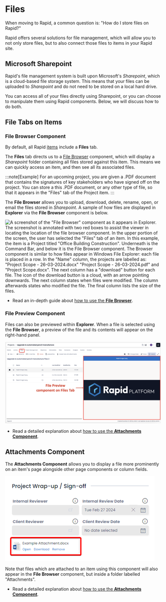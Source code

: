 # Files

When moving to Rapid, a common question is: "How do I store files on Rapid?"

Rapid offers several solutions for file management, which will allow you to not only store files, but to also connect those files to items in your Rapid site.

## Microsoft Sharepoint

Rapid's file management system is built upon Microsoft's *Sharepoint*, which is a cloud-based file storage system. This means that your files can be uploaded to *Sharepoint* and do not need to be stored on a local hard drive.

You can access all of your files directly using Sharepoint, or you can choose to manipulate them using Rapid components. Below, we will discuss how to do both.

## File Tabs on Items

### File Browser Component

By default, all Rapid [items](</docs/Rapid/3-User Manual/2-Explorer/2-Items/1-items-overview/1-items-overview.md>) include a **Files** tab.

The **Files** tab directs us to a [File Browser](</docs/Rapid/3-User Manual/2-Explorer/3-Pages/2-Page Components/file-browser/1-File-Browser/1-File-Browser.md>) component, which will display a *Sharepoint* folder containing all files stored against this item. This means we can quickly access an item, and then see all its associated files.

:::note[Example]
For an upcoming project, you are given a .PDF document that contains the signatures of key stakeholders who have signed off on the project. You can store a this .PDF document, or any other type of file, so that it appears in the "Files" tab of the Project item. 
:::

The **File Browser** allows you to upload, download, delete, rename, open, or email the files stored in *Sharepoint*. A sample of how files are displayed in **Explorer** via the **File Browser** component is below.

![A screenshot of the "File Browser" component as it appears in Explorer. The screenshot is annotated with two red boxes to assist the viewer in locating the location of the file browser component. In the upper portion of the screen, the user has selected the "Files" tab of an item. In this example, the item is a Project titled "Office Building Construction". Underneath is the Command Bar, and below it is the File Browser component. The Browser component is similar to how files appear in Windows File Explorer: each file is placed in a row. In the "Name" column, the projects are labelled as: "Project Scope - 26-03-2024.docx" "Project Scope - 26-03-2024.pdf" and "Project Scope.docx". The next column has a "download" button for each file. The icon of the download button is a cloud, with an arrow pointing downwards. The next column states when files were modified. The column afterwards states who modified the file. The final column lists the size of the files.](<File Browser Example.png>)

- Read an in-depth guide about [how to use the **File Browser**](</docs/Rapid/3-User Manual/2-Explorer/3-Pages/2-Page Components/file-browser/1-File-Browser/1-File-Browser.md>).

### File Preview Component

Files can also be previewed within **Explorer**. When a file is selected using the **File Browser**, a preview of the file and its contents will appear on the right-hand panel.

![A screenshot of the file preview component on the files tab. The screenshot is annotated in red. A label that reads "File Preview component on Files Tab" points towards the component, which is also annotated with a red box surrounding it. Inside the file previewer is the Rapid Platform logo.](<File Preview 1.png>)

- Read a detailed explanation about [how to use the **Attachments Component**](</docs/Rapid/3-User Manual/2-Explorer/3-Pages/2-Page Components/Attachments/Attachments.md>).

## Attachments Component

The **Attachments Component** allows you to display a file more prominently on an item's page alongside other page components or column fields.

![A screenshot demonstrating how the Attachments component appears on the Rapid site. The screenshot is annotated with a red box that highlights the location of the component on the page. In this example, the attachment component is placed on a "Project" page, underneath the "Project Wrap-up / Sign-off" section. The component displays a word document icon, the title of the file ("Example Attachment.docx") as well as three buttons bellow it: "Open", "Download", and "Remove".](<File Attachments Example.png>)

Note that files which are attached to an item using this component will also appear in the **File Browser** component, but inside a folder labelled "Attachments".

- Read a detailed explanation about [how to use the **Attachments Component**](</docs/Rapid/3-User Manual/2-Explorer/3-Pages/2-Page Components/Attachments/Attachments.md>).